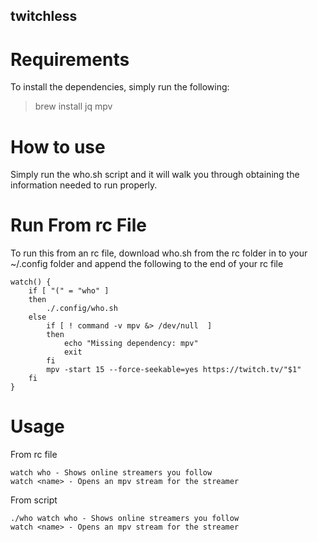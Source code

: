 ## twitchless
# Requirements
To install the dependencies, simply run the following:
>brew install jq mpv

# How to use
Simply run the who.sh script and it will walk you through obtaining the information needed to run properly.

# Run From rc File
To run this from an rc file, download who.sh from the rc folder in to your ~/.config folder and append the following to the end of your rc file

```
watch() {
    if [ "(" = "who" ] 
    then 
        ./.config/who.sh 
    else 
        if [ ! command -v mpv &> /dev/null  ]
        then
            echo "Missing dependency: mpv"
            exit
        fi
        mpv -start 15 --force-seekable=yes https://twitch.tv/"$1"
    fi 
}
```

# Usage
From rc file
```
watch who - Shows online streamers you follow
watch <name> - Opens an mpv stream for the streamer
```
From script
```
./who watch who - Shows online streamers you follow
watch <name> - Opens an mpv stream for the streamer
```
